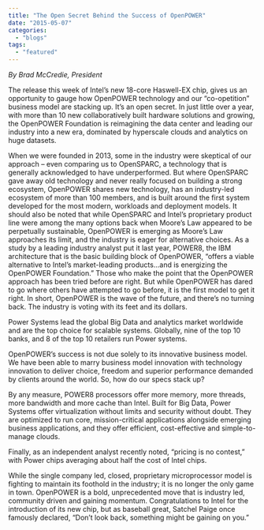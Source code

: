 ```yaml
---
title: "The Open Secret Behind the Success of OpenPOWER"
date: "2015-05-07"
categories: 
  - "blogs"
tags: 
  - "featured"
---
```


_By Brad McCredie, President_

The release this week of Intel’s new 18-core Haswell-EX chip, gives us an opportunity to gauge how OpenPOWER technology and our “co-opetition” business model are stacking up. It’s an open secret. In just little over a year, with more than 10 new collaboratively built hardware solutions and growing, the OpenPOWER Foundation is reimagining the data center and leading our industry into a new era, dominated by hyperscale clouds and analytics on huge datasets.

When we were founded in 2013, some in the industry were skeptical of our approach – even comparing us to OpenSPARC, a technology that is generally acknowledged to have underperformed. But where OpenSPARC gave away old technology and never really focused on building a strong ecosystem, OpenPOWER shares new technology, has an industry-led ecosystem of more than 100 members, and is built around the first system developed for the most modern, workloads and deployment models. It should also be noted that while OpenSPARC and Intel’s proprietary product line were among the many options back when Moore’s Law appeared to be perpetually sustainable, OpenPOWER is emerging as Moore’s Law approaches its limit, and the industry is eager for alternative choices. As a study by a leading industry analyst put it last year, POWER8, the IBM architecture that is the basic building block of OpenPOWER, “offers a viable alternative to Intel’s market-leading products…and is energizing the OpenPOWER Foundation.” Those who make the point that the OpenPOWER approach has been tried before are right. But while OpenPOWER has dared to go where others have attempted to go before, it is the first model to get it right. In short, OpenPOWER is the wave of the future, and there’s no turning back. The industry is voting with its feet and its dollars.

Power Systems lead the global Big Data and analytics market worldwide and are the top choice for scalable systems. Globally, nine of the top 10 banks, and 8 of the top 10 retailers run Power systems.

OpenPOWER’s success is not due solely to its innovative business model. We have been able to marry business model innovation with technology innovation to deliver choice, freedom and superior performance demanded by clients around the world. So, how do our specs stack up?

By any measure, POWER8 processors offer more memory, more threads, more bandwidth and more cache than Intel. Built for Big Data, Power Systems offer virtualization without limits and security without doubt. They are optimized to run core, mission-critical applications alongside emerging business applications, and they offer efficient, cost-effective and simple-to-manage clouds.

Finally, as an independent analyst recently noted, “pricing is no contest,” with Power chips averaging about half the cost of Intel chips.

While the single company led, closed, proprietary microprocessor model is fighting to maintain its foothold in the industry; it is no longer the only game in town. OpenPOWER is a bold, unprecedented move that is industry led, community driven and gaining momentum. Congratulations to Intel for the introduction of its new chip, but as baseball great, Satchel Paige once famously declared, “Don’t look back, something might be gaining on you.”
